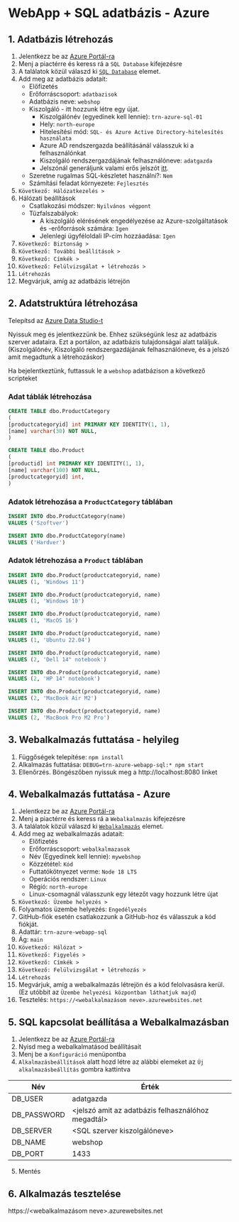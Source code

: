 # WebApp + SQL adatbázis - Azure

## 1. Adatbázis létrehozás

1. Jelentkezz be az [Azure Portál-ra](https://portal.azure.com/)
2. Menj a piactérre és keress rá a `SQL Database` kifejezésre
3. A találatok közül válaszd ki [`SQL Database`](https://portal.azure.com/#create/Microsoft.SQLDatabase) elemet.
4. Add meg az adatbázis adatait:
   - Előfizetés
   - Erőforráscsoport: `adatbazisok`
   - Adatbázis neve: `webshop`
   - Kiszolgáló - itt hozzunk létre egy újat.
     - Kiszolgálónév (egyedinek kell lennie): `trn-azure-sql-01`
     - Hely: `north-europe`
     - Hitelesítési mód: `SQL- és Azure Active Directory-hitelesítés használata`
     - Azure AD rendszergazda beállításánál válasszuk ki a felhasználónkat
     - Kiszolgáló rendszergazdájának felhasználóneve: `adatgazda`
     - Jelszónál generáljunk valami erős jelszót [itt](https://delinea.com/resources/password-generator-it-tool).
   - Szeretne rugalmas SQL-készletet használni?: `Nem`
   - Számítási feladat környezete: `Fejlesztés`
5. `Következő: Hálózatkezelés >`
6. Hálózati beállítások
   - Csatlakozási módszer: `Nyilvános végpont`
   - Tűzfalszabályok:
     - A kiszolgáló elérésének engedélyezése az Azure-szolgáltatások és -erőforrások számára: `Igen`
     - Jelenlegi ügyféloldali IP-cím hozzáadása: `Igen`
7. `Következő: Biztonság >`
8. `Következő: További beállítások >`
9. `Következő: Címkék >`
10. `Következő: Felülvizsgálat + létrehozás >`
11. `Létrehozás`
12. Megvárjuk, amíg az adatbázis létrejön

## 2. Adatstruktúra létrehozása

Telepítsd az [Azure Data Studio-t](https://learn.microsoft.com/en-gb/sql/azure-data-studio/download-azure-data-studio?view=sql-server-ver16&tabs=redhat-install%2Credhat-uninstall#download-azure-data-studio)

Nyissuk meg és jelentkezzünk be. Ehhez szükségünk lesz az adatbázis szerver adataira. Ezt a portálon, az adatbázis tulajdonságai alatt találjuk.
(Kiszolgálónév, Kiszolgáló rendszergazdájának felhasználóneve, és a jelszó amit megadtunk a létrehozáskor)

Ha bejelentkeztünk, futtassuk le a `webshop` adatbázison a következő scripteket

### Adat táblák létrehozása

```sql
CREATE TABLE dbo.ProductCategory
(
[productcategoryid] int PRIMARY KEY IDENTITY(1, 1),
[name] varchar(30) NOT NULL,
)

CREATE TABLE dbo.Product
(
[productid] int PRIMARY KEY IDENTITY(1, 1),
[name] varchar(100) NOT NULL,
[productcategoryid] int,
)
```

### Adatok létrehozása a `ProductCategory` táblában

```sql
INSERT INTO dbo.ProductCategory(name)
VALUES ('Szoftver')

INSERT INTO dbo.ProductCategory(name)
VALUES ('Hardver')
```

### Adatok létrehozása a `Product` táblában

```sql
INSERT INTO dbo.Product(productcategoryid, name)
VALUES (1, 'Windows 11')

INSERT INTO dbo.Product(productcategoryid, name)
VALUES (1, 'Windows 10')

INSERT INTO dbo.Product(productcategoryid, name)
VALUES (1, 'MacOS 16')

INSERT INTO dbo.Product(productcategoryid, name)
VALUES (1, 'Ubuntu 22.04')

INSERT INTO dbo.Product(productcategoryid, name)
VALUES (2, 'Dell 14" notebook')

INSERT INTO dbo.Product(productcategoryid, name)
VALUES (2, 'HP 14" notebook')

INSERT INTO dbo.Product(productcategoryid, name)
VALUES (2, 'MacBook Air M2')

INSERT INTO dbo.Product(productcategoryid, name)
VALUES (2, 'MacBook Pro M2 Pro')
```

## 3. Webalkalmazás futtatása - helyileg

1. Függőségek telepítése: `npm install`
2. Alkalmazás futtatása: `DEBUG=trn-azure-webapp-sql:* npm start`
3. Ellenőrzés. Böngészőben nyissuk meg a http://localhost:8080 linket

## 4. Webalkalmazás futtatása - Azure

1. Jelentkezz be az [Azure Portál-ra](https://portal.azure.com/)
2. Menj a piactérre és keress rá a `Webalkalmazás` kifejezésre
3. A találatok közül válaszd ki [`Webalkalmazás`](https://portal.azure.com/#create/Microsoft.WebSite) elemet.
4. Add meg az webalkalmazás adatait:
   - Előfizetés
   - Erőforráscsoport: `webalkalmazasok`
   - Név (Egyedinek kell lennie): `mywebshop`
   - Közzététel: `Kód`
   - Futtatókötnyezet verme: `Node 18 LTS`
   - Operációs rendszer: `Linux`
   - Régió: `north-europe`
   - Linux-csomagnál válasszunk egy létezőt vagy hozzunk létre újat
5. `Következő: Üzembe helyezés >`
6. Folyamatos üzembe helyezés: `Engedélyezés`
7. GitHub-fiók esetén csatlakozzunk a GitHub-hoz és válasszuk a kód fiókját.
8. Adattár: `trn-azure-webapp-sql`
9. Ág: `main`
10. `Következő: Hálózat >`
11. `Következő: Figyelés >`
12. `Következő: Címkék >`
13. `Következő: Felülvizsgálat + létrehozás >`
14. `Létrehozás`
15. Megvárjuk, amíg a webalkalmazás létrejön és a kód felolvasásra kerül. (Ez utóbbit az `Üzembe helyezési központban láthatjuk majd`)
16. Tesztelés: `https://<webalkalmazásom neve>.azurewebsites.net`

## 5. SQL kapcsolat beállítása a Webalkalmazásban

1. Jelentkezz be az [Azure Portál-ra](https://portal.azure.com/)
2. Nyisd meg a webalkalmatásod beállításait
3. Menj be a `Konfiguráció` menüpontba
4. `Alkalmazásbeállítások` alatt hozd létre az alábbi elemeket az `Új alkalmazásbeállítás` gombra kattintva

| Név         | Érték                                              |
| ----------- | -------------------------------------------------- |
| DB_USER     | adatgazda                                          |
| DB_PASSWORD | <jelszó amit az adatbázis felhasználóhoz megadtál> |
| DB_SERVER   | <SQL szerver kiszolgálóneve>                       |
| DB_NAME     | webshop                                            |
| DB_PORT     | 1433                                               |

5. Mentés

## 6. Alkalmazás tesztelése

https://<webalkalmazásom neve>.azurewebsites.net